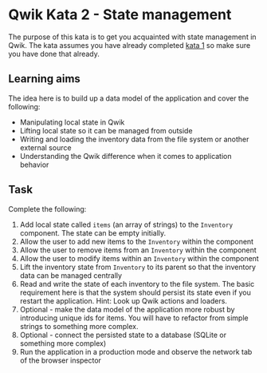 # Qwik Kata 2 - State management

The purpose of this kata is to get you acquainted with state management in Qwik. The kata assumes you have already completed [kata 1](kata-01.md) so make sure you have done that already.

## Learning aims

The idea here is to build up a data model of the application and cover the following:

* Manipulating local state in Qwik
* Lifting local state so it can be managed from outside
* Writing and loading the inventory data from the file system or another external source
* Understanding the Qwik difference when it comes to application behavior

## Task

Complete the following:

1. Add local state called `items` (an array of strings) to the `Inventory` component. The state can be empty initially.
2. Allow the user to add new items to the `Inventory` within the component
3. Allow the user to remove items from an `Inventory` within the component
4. Allow the user to modify items within an `Inventory` within the component
5. Lift the inventory state from `Inventory` to its parent so that the inventory data can be managed centrally
6. Read and write the state of each inventory to the file system. The basic requirement here is that the system should persist its state even if you restart the application. Hint: Look up Qwik actions and loaders.
7. Optional - make the data model of the application more robust by introducing unique ids for items. You will have to refactor from simple strings to something more complex.
8. Optional - connect the persisted state to a database (SQLite or something more complex)
9. Run the application in a production mode and observe the network tab of the browser inspector
